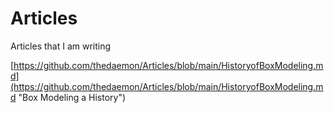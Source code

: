 # Articles
Articles that I am writing

[https://github.com/thedaemon/Articles/blob/main/HistoryofBoxModeling.md](https://github.com/thedaemon/Articles/blob/main/HistoryofBoxModeling.md "Box Modeling a History")
